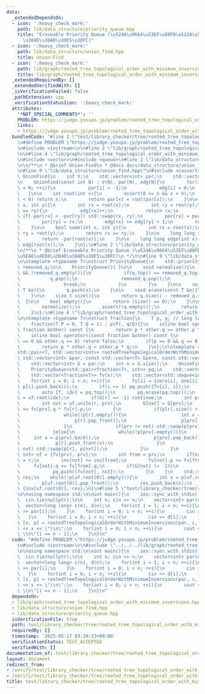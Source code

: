 ```yaml
---
data:
  _extendedDependsOn:
  - icon: ':heavy_check_mark:'
    path: lib/data_structure/priority_queue.hpp
    title: "Eraseable Priority Queue (\u524A\u9664\u53EF\u80FD\u512A\u5148\u5EA6\u4ED8\
      \u304D\u30AD\u30E5\u30FC)"
  - icon: ':heavy_check_mark:'
    path: lib/data_structure/union_find.hpp
    title: Union-Find
  - icon: ':heavy_check_mark:'
    path: lib/graph/rooted_tree_topological_order_with_minimum_inversions.hpp
    title: lib/graph/rooted_tree_topological_order_with_minimum_inversions.hpp
  _extendedRequiredBy: []
  _extendedVerifiedWith: []
  _isVerificationFailed: false
  _pathExtension: cpp
  _verificationStatusIcon: ':heavy_check_mark:'
  attributes:
    '*NOT_SPECIAL_COMMENTS*': ''
    PROBLEM: https://judge.yosupo.jp/problem/rooted_tree_topological_order_with_minimum_inversions
    links:
    - https://judge.yosupo.jp/problem/rooted_tree_topological_order_with_minimum_inversions
  bundledCode: "#line 1 \"test/library_checker/tree/rooted_tree_topological_order_with_minimum_inversions.test.cpp\"\
    \n#define PROBLEM \"https://judge.yosupo.jp/problem/rooted_tree_topological_order_with_minimum_inversions\"\
    \n#include <iostream>\n\n#line 2 \"lib/graph/rooted_tree_topological_order_with_minimum_inversions.hpp\"\
    \n\n#line 4 \"lib/graph/rooted_tree_topological_order_with_minimum_inversions.hpp\"\
    \n#include <vector>\n#include <queue>\n#line 2 \"lib/data_structure/union_find.hpp\"\
    \n\n/**\n * @brief Union-Find\n * @docs docs/data_structure/union_find.md\n */\n\
    \n#line 9 \"lib/data_structure/union_find.hpp\"\n#include <cassert>\n\nstruct\
    \ UnionFind{\n    int V;\n    std::vector<int> par;\n    std::vector<int> edg;\n\
    \n    UnionFind(const int N) : V(N), par(N), edg(N){\n        for(int i = 0; i\
    \ < N; ++i){\n            par[i] = -1;\n            edg[i] = 0;\n        }\n \
    \   }\n\n    int root(int x){\n        assert(0 <= x && x < V);\n        if(par[x]\
    \ < 0) return x;\n        return par[x] = root(par[x]);\n    }\n\n    int unite(int\
    \ x, int y){\n        int rx = root(x);\n        int ry = root(y);\n        if(rx\
    \ == ry){\n            edg[rx]++;\n            return rx;\n        }\n       \
    \ if(-par[rx] < -par[ry]) std::swap(rx, ry);\n        par[rx] = par[rx] + par[ry];\n\
    \        par[ry] = rx;\n        edg[rx] += edg[ry] + 1;\n        return rx;\n\
    \    }\n\n    bool same(int x, int y){\n        int rx = root(x);\n        int\
    \ ry = root(y);\n        return rx == ry;\n    }\n\n    long long size(int x){\n\
    \        return -par[root(x)];\n    }\n\n    long long edge(int x){\n        return\
    \ edg[root(x)];\n    }\n};\n#line 2 \"lib/data_structure/priority_queue.hpp\"\n\
    \n/**\n * @brief Eraseable Priority Queue (\u524A\u9664\u53EF\u80FD\u512A\u5148\
    \u5EA6\u4ED8\u304D\u30AD\u30E5\u30FC)\n */\n\n#line 9 \"lib/data_structure/priority_queue.hpp\"\
    \n\ntemplate <typename T>\nstruct PriorityQueue{\n    std::priority_queue<T> q,\
    \ removed_q;\n\n    PriorityQueue(){ }\n\n    void normalize(){\n        while(!q.empty()\
    \ && !removed_q.empty()){\n            if(q.top() == removed_q.top()){\n     \
    \           q.pop();\n                removed_q.pop();\n            } else{\n\
    \                break;\n            }\n        }\n    }\n\n    void push(const\
    \ T &x){\n        q.push(x);\n    }\n\n    void erase(const T &x){\n        removed_q.push(x);\n\
    \    }\n\n    size_t size(){\n        return q.size() - removed_q.size();\n  \
    \  }\n\n    bool empty(){\n        return (size() == 0);\n    }\n\n    T top(){\n\
    \        normalize();\n        assert(!q.empty());\n        return q.top();\n\
    \    }\n};\n#line 8 \"lib/graph/rooted_tree_topological_order_with_minimum_inversions.hpp\"\
    \n\ntemplate <typename T>\nstruct fraction{\n    T p, q; // long long or BigInt\n\
    \    fraction(T P = 0, T Q = 1) : p(P), q(Q){}\n    inline bool operator==(const\
    \ fraction &other) const {\n        return p * other.q == other.p * q;\n    }\n\
    \    inline bool operator<(const fraction &other) const {\n        if(other.p\
    \ == 0 && other.q == 0) return false;\n        if(p == 0 && q == 0) return true;\n\
    \        return p * other.q < other.p * q;\n    }\n};\n\ntemplate <typename T>\n\
    std::pair<T, std::vector<int>> rootedTreeTopologicalOrderWithMinimumInversions(const\
    \ std::vector<int> &par, const std::vector<T> &zero, const std::vector<T> &one){\n\
    \    std::vector<int> G = par;\n    int n = G.size();\n    UnionFind uf(n);\n\
    \    PriorityQueue<std::pair<fraction<T>, int>> pq;\n    std::vector<T> inv(n);\n\
    \    std::vector<fraction<T>> fv(n);\n    std::vector<std::deque<int>> p(n);\n\
    \    for(int i = 0; i < n; ++i){\n        fv[i] = {zero[i], one[i]};\n       \
    \ p[i].push_back(i);\n        if(i >= 1) pq.push({fv[i], i});\n    }\n    while(pq.size()){\n\
    \        auto [f, idx] = pq.top();\n        pq.erase(pq.top());\n        int r\
    \ = uf.root(idx);\n        if(G[r] == -1) continue;\n        int prv = uf.root(G[r]);\n\
    \        int nxt = uf.unite(r, prv);\n        G[nxt] = G[prv];\n        inv[nxt]\
    \ += fv[prv].q * fv[r].p;\n        {\n            if(p[r].size() < p[prv].size()){\n\
    \                while(!p[r].empty()){\n                    int x = p[r].front();\n\
    \                    p[r].pop_front();\n                    p[prv].push_back(x);\n\
    \                }\n                if(prv != nxt) std::swap(p[prv], p[nxt]);\n\
    \            }else{\n                while(!p[prv].empty()){\n               \
    \     int x = p[prv].back();\n                    p[prv].pop_back();\n       \
    \             p[r].push_front(x);\n                }\n                if(r !=\
    \ nxt) std::swap(p[r], p[nxt]);\n            }\n        }\n        std::pair<fraction<T>,\
    \ int> nf = {fv[prv], prv};\n        int from = prv;\n        if(nxt == prv) from\
    \ = r;\n        inv[nxt] += inv[from];\n        fv[nxt].p += fv[from].p;\n   \
    \     fv[nxt].q += fv[from].q;\n        if(G[nxt] != -1){\n            pq.erase(nf);\n\
    \            pq.push({fv[nxt], nxt});\n        }\n    }\n    std::vector<int>\
    \ res;\n    while(!p[uf.root(0)].empty()){\n        int x = p[uf.root(0)].front();\n\
    \        p[uf.root(0)].pop_front();\n        res.push_back(x);\n    }\n    return\
    \ {inv[uf.root(0)], res};\n}\n#line 5 \"test/library_checker/tree/rooted_tree_topological_order_with_minimum_inversions.test.cpp\"\
    \n\nusing namespace std;\n\nint main(){\n    ios::sync_with_stdio(false);\n  \
    \  cin.tie(nullptr);\n\n    int n; cin >> n;\n    vector<int> par(n, -1);\n  \
    \  vector<long long> c(n), d(n);\n    for(int i = 1; i < n; ++i){\n        cin\
    \ >> par[i];\n    }\n    for(int i = 0; i < n; ++i){\n        cin >> c[i];\n \
    \   }\n    for(int i = 0; i < n; ++i){\n        cin >> d[i];\n    }\n    auto\
    \ [x, p] = rootedTreeTopologicalOrderWithMinimumInversions(par, c, d);\n    cout\
    \ << x << \"\\n\";\n    for(int i = 0; i < n; ++i){\n        cout << p[i] << \"\
    \ \\n\"[i == n - 1];\n    }\n}\n"
  code: "#define PROBLEM \"https://judge.yosupo.jp/problem/rooted_tree_topological_order_with_minimum_inversions\"\
    \n#include <iostream>\n\n#include \"../../../lib/graph/rooted_tree_topological_order_with_minimum_inversions.hpp\"\
    \n\nusing namespace std;\n\nint main(){\n    ios::sync_with_stdio(false);\n  \
    \  cin.tie(nullptr);\n\n    int n; cin >> n;\n    vector<int> par(n, -1);\n  \
    \  vector<long long> c(n), d(n);\n    for(int i = 1; i < n; ++i){\n        cin\
    \ >> par[i];\n    }\n    for(int i = 0; i < n; ++i){\n        cin >> c[i];\n \
    \   }\n    for(int i = 0; i < n; ++i){\n        cin >> d[i];\n    }\n    auto\
    \ [x, p] = rootedTreeTopologicalOrderWithMinimumInversions(par, c, d);\n    cout\
    \ << x << \"\\n\";\n    for(int i = 0; i < n; ++i){\n        cout << p[i] << \"\
    \ \\n\"[i == n - 1];\n    }\n}\n"
  dependsOn:
  - lib/graph/rooted_tree_topological_order_with_minimum_inversions.hpp
  - lib/data_structure/union_find.hpp
  - lib/data_structure/priority_queue.hpp
  isVerificationFile: true
  path: test/library_checker/tree/rooted_tree_topological_order_with_minimum_inversions.test.cpp
  requiredBy: []
  timestamp: '2025-05-17 03:39:23+09:00'
  verificationStatus: TEST_ACCEPTED
  verifiedWith: []
documentation_of: test/library_checker/tree/rooted_tree_topological_order_with_minimum_inversions.test.cpp
layout: document
redirect_from:
- /verify/test/library_checker/tree/rooted_tree_topological_order_with_minimum_inversions.test.cpp
- /verify/test/library_checker/tree/rooted_tree_topological_order_with_minimum_inversions.test.cpp.html
title: test/library_checker/tree/rooted_tree_topological_order_with_minimum_inversions.test.cpp
---
```

